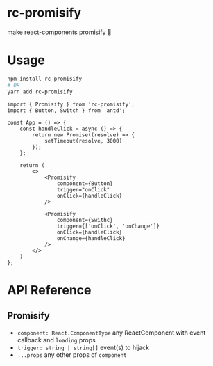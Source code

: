 # rc-promisify

make react-components promisify 🎡

# Usage

```bash
npm install rc-promisify
# OR
yarn add rc-promisify
```

```tsx
import { Promisify } from 'rc-promisify';
import { Button, Switch } from 'antd';

const App = () => {
    const handleClick = async () => {
        return new Promise((resolve) => {
            setTimeout(resolve, 3000)
        });
    };

    return (
        <>
            <Promisify 
                component={Button} 
                trigger="onClick" 
                onClick={handleClick}
            />
            
            <Promisify 
                component={Swithc} 
                trigger={['onClick', 'onChange']} 
                onClick={handleClick}
                onChange={handleClick}
            />
        </>
    )
};
```

# API Reference
## Promisify
- `component: React.ComponentType` any ReactComponent with event callback and `loading` props
- `trigger: string | string[]` event(s) to hijack
- `...props` any other props of `component`
